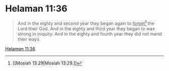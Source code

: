 # Helaman 11:36

> And in the eighty and second year they began again to <u>forget</u>[^a] the Lord their God. And in the eighty and third year they began to wax strong in iniquity. And in the eighty and fourth year they did not mend their ways.

[Helaman 11:36](https://www.churchofjesuschrist.org/study/scriptures/bofm/hel/11?lang=eng&id=p36#p36)


[^a]: [[Mosiah 13.29|Mosiah 13:29.]]
